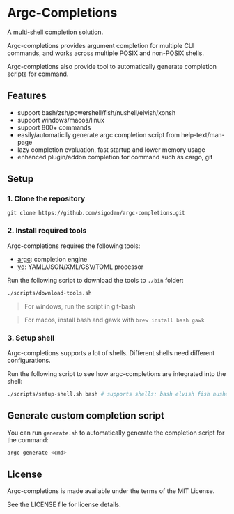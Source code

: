 # Argc-Completions

A multi-shell completion solution.

Argc-completions provides argument completion for multiple CLI commands, and works across multiple POSIX and non-POSIX shells.

Argc-completions also provide tool to automatically generate completion scripts for command.

## Features

- support bash/zsh/powershell/fish/nushell/elvish/xonsh
- support windows/macos/linux
- support 800+ commands
- easily/automaticlly generate argc completion script from help-text/man-page
- lazy completion evaluation, fast startup and lower memory usage
- enhanced plugin/addon completion for command such as cargo, git

## Setup

### 1. Clone the repository

```
git clone https://github.com/sigoden/argc-completions.git
```

### 2. Install required tools

Argc-completions requires the following tools:

- [argc](https://github.com/sigoden/argc): completion engine
- [yq](https://github.com/mikefarah/yq): YAML/JSON/XML/CSV/TOML processor

Run the following script to download the tools to `./bin` folder:

```sh
./scripts/download-tools.sh
```
> For windows, run the script in git-bash

> For macos, install bash and gawk with `brew install bash gawk`

### 3. Setup shell

Argc-completions supports a lot of shells. Different shells need different configurations.

Run the following script to see how argc-completions are integrated into the shell:

```sh
./scripts/setup-shell.sh bash # supports shells: bash elvish fish nushell powershell xonsh zsh
```

## Generate custom completion script

You can run `generate.sh` to automatically generate the completion script for the command:

```sh
argc generate <cmd>
```

## License

Argc-completions is made available under the terms of the MIT License. 

See the LICENSE file for license details.